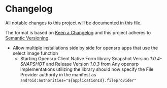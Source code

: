 # Changelog
All notable changes to this project will be documented in this file.

The format is based on [Keep a Changelog](http://keepachangelog.com/en/1.0.0/)
and this project adheres to [Semantic Versioning](http://semver.org/spec/v2.0.0.html).

- Allow multiple installations side by side for opensrp apps that use the select image function
  - Starting Opensrp Client Native Form library Snapshot Version *1.0.4-SNAPSHOT* and Release Version *1.0.3* from Any opensrp implementations utilizing the library should now specify the File Provider authority in the manifest as
     `android:authorities="${applicationId}.fileprovider"`
